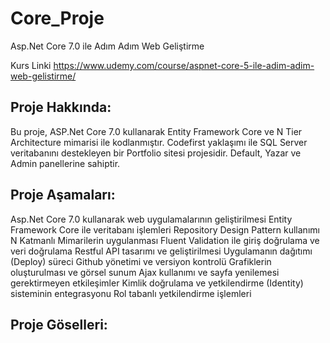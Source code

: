 # Core_Proje
Asp.Net Core 7.0 ile Adım Adım Web Geliştirme

Kurs Linki https://www.udemy.com/course/aspnet-core-5-ile-adim-adim-web-gelistirme/

## Proje Hakkında:
Bu proje, ASP.Net Core 7.0 kullanarak Entity Framework Core ve N Tier Architecture mimarisi ile kodlanmıştır. Codefirst yaklaşımı ile SQL Server veritabanını destekleyen bir Portfolio sitesi projesidir. Default, Yazar ve Admin panellerine sahiptir.

## Proje Aşamaları:
Asp.Net Core 7.0 kullanarak web uygulamalarının geliştirilmesi
Entity Framework Core ile veritabanı işlemleri
Repository Design Pattern kullanımı
N Katmanlı Mimarilerin uygulanması
Fluent Validation ile giriş doğrulama ve veri doğrulama
Restful API tasarımı ve geliştirilmesi
Uygulamanın dağıtımı (Deploy) süreci
Github yönetimi ve versiyon kontrolü
Grafiklerin oluşturulması ve görsel sunum
Ajax kullanımı ve sayfa yenilemesi gerektirmeyen etkileşimler
Kimlik doğrulama ve yetkilendirme (Identity) sisteminin entegrasyonu
Rol tabanlı yetkilendirme işlemleri
## Proje Göselleri: 
